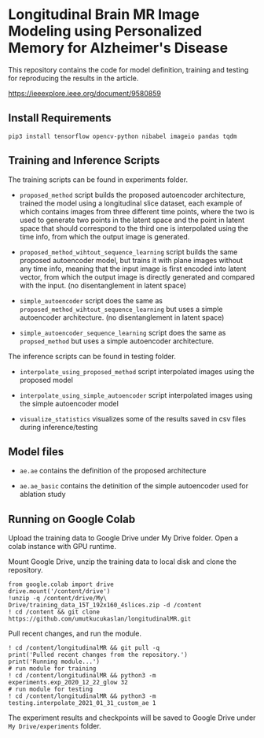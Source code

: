 
# Longitudinal Brain MR Image Modeling using Personalized Memory for Alzheimer's Disease

This repository contains the code for model definition, training and testing for reproducing the results in the article.

https://ieeexplore.ieee.org/document/9580859

## Install Requirements
```shell
pip3 install tensorflow opencv-python nibabel imageio pandas tqdm
```

## Training and Inference Scripts

The training scripts can be found in experiments folder.

* `proposed_method` script builds the proposed autoencoder architecture, trained the model using a longitudinal slice dataset, each example of which contains images from three different time points, where the two is used to generate two points in the latent space and the point in latent space that should correspond to the third one is interpolated using the time info, from which the output image is generated.

* `proposed_method_wihtout_sequence_learning` script builds the same proposed autoencoder model, but trains it with plane images without any time info, meaning that the input image is first encoded into latent vector, from which the output image is directly generated and compared with the input. (no disentanglement in latent space)

* `simple_autoencoder` script does the same as `proposed_method_wihtout_sequence_learning` but uses a simple autoencoder architecture. (no disentanglement in latent space)

* `simple_autoencoder_sequence_learning` script does the same as `propsed_method` but uses a simple autoencoder architecture.

The inference scripts can be found in testing folder.

* `interpolate_using_proposed_method` script interpolated images using the proposed model

* `interpolate_using_simple_autoencoder` script interpolated images using the simple autoencoder model

* `visualize_statistics` visualizes some of the results saved in csv files during inference/testing


## Model files

* `ae.ae` contains the definition of the proposed architecture

* `ae.ae_basic` contains the detinition of the simple autoencoder used for ablation study

## Running on Google Colab

Upload the training data to Google Drive under My Drive folder. Open a colab instance with GPU runtime.

Mount Google Drive, unzip the training data to local disk and clone the repository.
```
from google.colab import drive
drive.mount('/content/drive')
!unzip -q /content/drive/My\ Drive/training_data_15T_192x160_4slices.zip -d /content
! cd /content && git clone https://github.com/umutkucukaslan/longitudinalMR.git
```
Pull recent changes, and run the module.
```
! cd /content/longitudinalMR && git pull -q
print('Pulled recent changes from the repository.')
print('Running module...')
# run module for training
! cd /content/longitudinalMR && python3 -m experiments.exp_2020_12_22_glow 32
# run module for testing
! cd /content/longitudinalMR && python3 -m testing.interpolate_2021_01_31_custom_ae 1
```
The experiment results and checkpoints will be saved to Google Drive under `My Drive/experiments` folder.